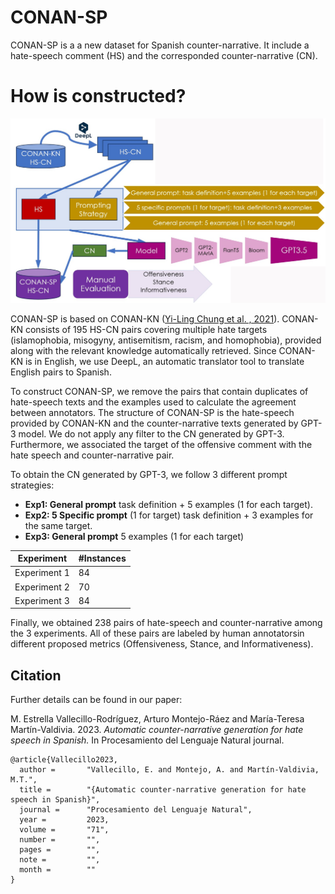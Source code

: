 # CONAN-SP

CONAN-SP is a a new dataset for Spanish counter-narrative. It include a hate-speech comment (HS) and the corresponded counter-narrative (CN). 

# How is constructed?

![CONAN-SP Scheme](https://github.com/sinai-uja/CONAN-SP/blob/main/CONAN-SP.jpg)

CONAN-SP is based on CONAN-KN ([Yi-Ling Chung et al. , 2021](https://aclanthology.org/2021.findings-acl.79.pdf)). CONAN-KN consists of 195 HS-CN pairs covering multiple hate targets (islamophobia, misogyny, antisemitism, racism, and homophobia), provided along with the relevant knowledge automatically retrieved. Since CONAN-KN is in English, we use DeepL, an automatic translator tool to translate English pairs to Spanish.

To construct CONAN-SP, we remove the pairs that contain duplicates of hate-speech texts and the examples used to calculate the agreement between annotators. The structure of CONAN-SP is the hate-speech provided by CONAN-KN and the counter-narrative texts generated by GPT-3 model. We do not apply any filter to the CN generated by GPT-3. Furthermore, we associated the target of the offensive comment with the hate speech and counter-narrative pair.

To obtain the CN generated by GPT-3, we follow 3 different prompt strategies:
- **Exp1: General prompt** task definition + 5 examples (1 for each target).
- **Exp2: 5 Specific prompt** (1 for target) task definition + 3 examples for the same target.
- **Exp3: General prompt** 5 examples (1 for each target)


  
|Experiment | #Instances|
|--|--|
|Experiment 1| 84|
|Experiment 2| 70|
|Experiment 3| 84|



  
Finally, we obtained 238 pairs of hate-speech and counter-narrative among the 3 experiments. All of these pairs are labeled by human annotatorsin different proposed metrics (Offensiveness, Stance, and Informativeness).

## Citation

Further details can be found in our paper:

M. Estrella Vallecillo-Rodríguez, Arturo Montejo-Ráez and María-Teresa Martín-Valdivia. 2023.  _Automatic counter-narrative generation for hate speech in Spanish._  In Procesamiento del Lenguaje Natural journal.

```
@article{Vallecillo2023,
  author =       "Vallecillo, E. and Montejo, A. and Martín-Valdivia, M.T.",
  title =        "{Automatic counter-narrative generation for hate speech in Spanish}",
  journal =      "Procesamiento del Lenguaje Natural",
  year =         2023,
  volume =       "71",
  number =       "",
  pages =        "",
  note =         "",
  month =        ""
}
```
